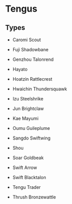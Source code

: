 # Tengus
## Types

* Caromi Scout
* Fuji Shadowbane
* Genzhou Talonrend
* Hayato
* Hoatzin Rattlecrest
* Hwaichin Thundersquawk

	

* Izu Steelshrike
* Jun Brightclaw
* Kae Mayumi
* Oumu Guileplume
* Sangdo Swiftwing
* Shou

	

* Soar Goldbeak
* Swift Arrow
* Swift Blacktalon
* Tengu Trader
* Thrush Bronzewattle

	

